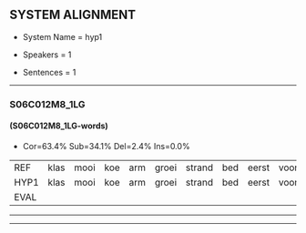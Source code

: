 
## SYSTEM ALIGNMENT

- System Name = hyp1

- Speakers = 1

- Sentences = 1

---

### S06C012M8_1LG

#### (S06C012M8_1LG-words)

- Cor=63.4%	Sub=34.1%	Del=2.4%	Ins=0.0%

|  |  |  |  |  |  |  |  |  |  |  |  |  |  |  |  |  |  |  |  |  |  |  |  |  |  |  |  |  |  |  |  |  |  |  |  |  |  |  |  |  |  |
|:--- |:---:|:---:|:---:|:---:|:---:|:---:|:---:|:---:|:---:|:---:|:---:|:---:|:---:|:---:|:---:|:---:|:---:|:---:|:---:|:---:|:---:|:---:|:---:|:---:|:---:|:---:|:---:|:---:|:---:|:---:|:---:|:---:|:---:|:---:|:---:|:---:|:---:|:---:|:---:|:---:|:---:|
| REF | klas | mooi | koe | arm | groei | strand | bed | eerst | voor | draai | sjaal | herfst | duur | straat | leeuw | * | clown | hoek | krant | hout | vriend | gauw | chips | groen | feest | reis | jas | huis | paard | vijf | muts | nieuw | kind | bang | oog | zacht | schoen | plas | neus | knoop | plank |
| HYP1 | klas | mooi | koe | arm | groei | strand | bed | eerst | voor | draai | sjaal | herst | duur | straat | leo | lan | laan | hoek | krant | haert | vriend | gal | chips | groen |  | veest | rejsjas | as | part | vef | muts | nieuw | kind | bang | oog | zacht | schoen | klas | neus | nop | plan |
| EVAL |  |  |  |  |  |  |  |  |  |  |  | S |  |  | S | S | S |  |  | S |  | S |  |  | D | S | S | S | S | S |  |  |  |  |  |  |  | S |  | S | S |
---

---

